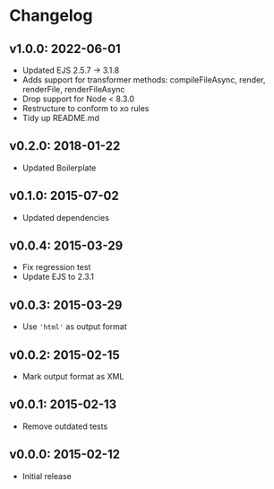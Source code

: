 # Changelog

## v1.0.0: 2022-06-01
- Updated EJS 2.5.7 -> 3.1.8
- Adds support for transformer methods: compileFileAsync, render, renderFile, renderFileAsync
- Drop support for Node < 8.3.0
- Restructure to conform to xo rules
- Tidy up README.md

## v0.2.0: 2018-01-22

- Updated Boilerplate

## v0.1.0: 2015-07-02

- Updated dependencies

## v0.0.4: 2015-03-29

- Fix regression test
- Update EJS to 2.3.1

## v0.0.3: 2015-03-29

- Use `'html'` as output format

## v0.0.2: 2015-02-15

- Mark output format as XML

## v0.0.1: 2015-02-13

- Remove outdated tests

## v0.0.0: 2015-02-12

- Initial release
